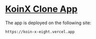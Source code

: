 # [KoinX Clone App](https://koin-x-eight.vercel.app)

The app is deployed on the following site:
```
https://koin-x-eight.vercel.app
```
